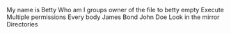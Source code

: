 My name is Betty
Who am I
groups
owner of the file to betty
empty
Execute
Multiple permissions
Every body
James Bond
John Doe
Look in the mirror
Directories
